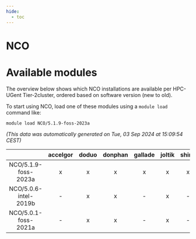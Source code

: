 ```yaml
---
hide:
  - toc
---
```


NCO
===

# Available modules


The overview below shows which NCO installations are available per HPC-UGent Tier-2cluster, ordered based on software version (new to old).

To start using NCO, load one of these modules using a `module load` command like:

```shell
module load NCO/5.1.9-foss-2023a
```

*(This data was automatically generated on Tue, 03 Sep 2024 at 15:09:54 CEST)*  

| |accelgor|doduo|donphan|gallade|joltik|shinx|skitty|
| :---: | :---: | :---: | :---: | :---: | :---: | :---: | :---: |
|NCO/5.1.9-foss-2023a|x|x|x|x|x|x|x|
|NCO/5.0.6-intel-2019b|-|x|x|-|x|-|x|
|NCO/5.0.1-foss-2021a|-|x|x|-|x|-|x|
